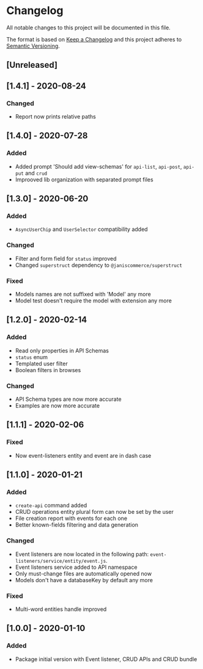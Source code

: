 # Changelog

All notable changes to this project will be documented in this file.

The format is based on [Keep a Changelog](http://keepachangelog.com/en/1.0.0/)
and this project adheres to [Semantic Versioning](http://semver.org/spec/v2.0.0.html).

## [Unreleased]

## [1.4.1] - 2020-08-24
### Changed
- Report now prints relative paths

## [1.4.0] - 2020-07-28
### Added
- Added prompt 'Should add view-schemas' for `api-list`, `api-post`, `api-put` and `crud`
- Improoved lib organization with separated prompt files

## [1.3.0] - 2020-06-20
### Added
- `AsyncUserChip` and `UserSelector` compatibility added

### Changed
- Filter and form field for `status` improved
- Changed `superstruct` dependency to `@janiscommerce/superstruct`

### Fixed
- Models names are not suffixed with 'Model' any more
- Model test doesn't require the model with extension any more

## [1.2.0] - 2020-02-14
### Added
- Read only properties in API Schemas
- `status` enum
- Templated user filter
- Boolean filters in browses

### Changed
- API Schema types are now more accurate
- Examples are now more accurate

## [1.1.1] - 2020-02-06
### Fixed
- Now event-listeners entity and event are in dash case

## [1.1.0] - 2020-01-21
### Added
- `create-api` command added
- CRUD operations entity plural form can now be set by the user
- File creation report with events for each one
- Better known-fields filtering and data generation

### Changed
- Event listeners are now located in the following path: `event-listeners/service/entity/event.js`.
- Event listeners service added to API namespace
- Only must-change files are automatically opened now
- Models don't have a databaseKey by default any more

### Fixed
- Multi-word entities handle improved

## [1.0.0] - 2020-01-10
### Added
- Package initial version with Event listener, CRUD APIs and CRUD bundle
